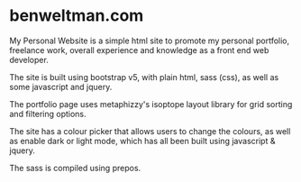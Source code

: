 # benweltman.com
My Personal Website is a simple html site to promote my personal portfolio, freelance work, overall experience and knowledge as a front end web developer.

The site is built using bootstrap v5, with plain html, sass (css), as well as some javascript and jquery. 

The portfolio page uses metaphizzy's isoptope layout library for grid sorting and filtering options.

The site has a colour picker that allows users to change the colours, as well as enable dark or light mode, which has all been built using javascript & jquery.

The sass is compiled using prepos.
